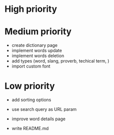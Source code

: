 # High priority

# Medium priority
- create dictionary page
- implement words update
- implement words deletion
- add types (word, slang, proverb, techical term, )
- import custom font

# Low priority
- add sorting options
- use search query as URL param
- improve word details page

- write README.md